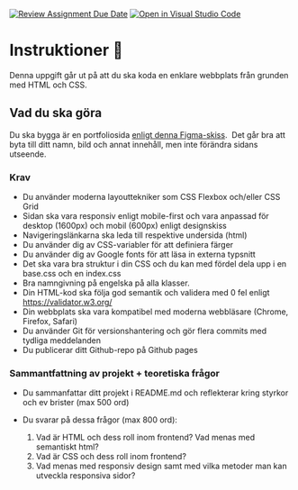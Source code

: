 [![Review Assignment Due Date](https://classroom.github.com/assets/deadline-readme-button-22041afd0340ce965d47ae6ef1cefeee28c7c493a6346c4f15d667ab976d596c.svg)](https://classroom.github.com/a/oQ0t-hWE)
[![Open in Visual Studio Code](https://classroom.github.com/assets/open-in-vscode-2e0aaae1b6195c2367325f4f02e2d04e9abb55f0b24a779b69b11b9e10269abc.svg)](https://classroom.github.com/online_ide?assignment_repo_id=16182012&assignment_repo_type=AssignmentRepo)

# Instruktioner 🔖

Denna uppgift går ut på att du ska koda en enklare webbplats från grunden med HTML och CSS.

## Vad du ska göra

Du ska bygga är en portfoliosida [enligt denna Figma-skiss](https://www.figma.com/design/ikRGSB3qPVQzgyeMCrCM4S/Developer-Portfolio-Design?node-id=0-1&t=Lg4ZrUNCP7NbTxk4-1).  Det går bra att byta till ditt namn, bild och annat innehåll, men inte förändra sidans utseende.

### Krav

-   Du använder moderna layouttekniker som CSS Flexbox och/eller CSS Grid
-   Sidan ska vara responsiv enligt mobile-first och vara anpassad för desktop (1600px) och mobil (600px) enligt designskiss
-   Navigeringslänkarna ska leda till respektive undersida (html)
-   Du använder dig av CSS-variabler för att definiera färger
-   Du använder dig av Google fonts för att läsa in externa typsnitt
-   Det ska vara bra struktur i din CSS och du kan med fördel dela upp i en base.css och en index.css
-   Bra namngivning på engelska på alla klasser.
-   Din HTML-kod ska följa god semantik och validera med 0 fel enligt https://validator.w3.org/
-   Din webbplats ska vara kompatibel med moderna webbläsare (Chrome, Firefox, Safari)
-   Du använder Git för versionshantering och gör flera commits med tydliga meddelanden
-   Du publicerar ditt Github-repo på Github pages

### Sammantfattning av projekt + teoretiska frågor

-   Du sammanfattar ditt projekt i README.md och reflekterar kring styrkor och ev brister (max 500 ord)
-   Du svarar på dessa frågor (max 800 ord):

    1.  Vad är HTML och dess roll inom frontend? Vad menas med semantiskt html?
    1.  Vad är CSS och dess roll inom frontend?
    1.  Vad menas med responsiv design samt med vilka metoder man kan utveckla responsiva sidor?
